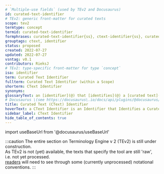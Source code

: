 ```yaml
---
# `Multiple-use fields` (used by TEv2 and Docusaurus)
id: curated-text-identifier
# TEv2: generic front-matter for curated texts
scope: tev2
termtype: concept
termid: curated-text-identifier
formphrases: curated-text-identifier{ss}, ctext-identifier{ss}, curated-text-id{ss}, ctext-id{ss}
grouptags: ctext, identifier
status: proposed
created: 2022-07-27
updated: 2022-07-27
vsntag: v0.1
contributors: RieksJ
# TEv2: type-specific front-matter for type `concept`
isa: identifier
term: Curated Text Identifier
fullterm: Curated Text Identifier (within a Scope)
shorterm: CText Identifier
synonyms:
glossaryText: an [identifier](@) that [identifies](@) a [curated text](@) within a specific [scope](@)
# Docusaurus \(see https://docusaurus\.io/docs/api/plugins/@docusaurus/plugin-content-docs#markdown-front-matter\):
title: Curated Text (CText) Identifier
hoverText: a CText Identifier is an Identifier that Identifies a Curated Text within a a specific Scope.
sidebar_label: CText Identifier
hide_table_of_contents: true
---
```


import useBaseUrl from '@docusaurus/useBaseUrl'

:::caution
The entire section on Terminology Engine v 2 (TEv2) is still under construction.<br/>
As TEv2 is not (yet) available, the texts that specify the tool are still 'raw', i.e. not yet processed.<br/>[readers](@) will need to see through some (currently unprocessed) notational conventions.
:::
